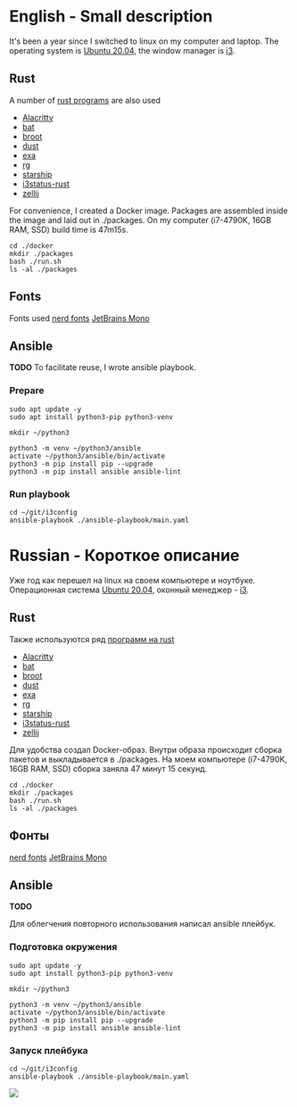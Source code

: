 # English - Small description 

It's been a year since I switched to linux on my computer and laptop. The operating system is [Ubuntu 20.04](https://releases.ubuntu.com/20.04/), the window manager is [i3](https://i3wm.org/).

## Rust
A number of [rust programs](https://www.linux.org.ru/forum/talks/15282317) are also used

* [Alacritty](https://github.com/jwilm/alacritty)
* [bat](https://github.com/sharkdp/bat)
* [broot](https://dystroy.org/broot/)
* [dust](https://github.com/bootandy/dust)
* [exa](https://the.exa.website/)
* [rg](https://github.com/BurntSushi/ripgrep)
* [starship](https://starship.rs/)
* [i3status-rust](https://github.com/greshake/i3status-rust)
* [zellij](https://github.com/zellij-org/zellij)

For convenience, I created a Docker image. Packages are assembled inside the image and laid out in ./packages. On my computer (i7-4790K, 16GB RAM, SSD) build time is 47m15s.

```
cd ./docker
mkdir ./packages
bash ./run.sh
ls -al ./packages
```

## Fonts 
Fonts used
[nerd fonts](https://www.nerdfonts.com/)
[JetBrains Mono](https://www.jetbrains.com/ru-ru/lp/mono/)

## Ansible

**TODO**
To facilitate reuse, I wrote ansible playbook.

### Prepare

``` 
sudo apt update -y
sudo apt install python3-pip python3-venv

mkdir ~/python3

python3 -m venv ~/python3/ansible
activate ~/python3/ansible/bin/activate
python3 -m pip install pip --upgrade
python3 -m pip install ansible ansible-lint

```

### Run playbook
```
cd ~/git/i3config
ansible-playbook ./ansible-playbook/main.yaml

```
# Russian - Короткое описание

Уже год как перешел на linux на своем компьютере и ноутбуке. Операционная система [Ubuntu 20.04](https://releases.ubuntu.com/20.04/), оконный менеджер - [i3](https://i3wm.org/).

## Rust
Также используются ряд [программ на rust](https://www.linux.org.ru/forum/talks/15282317)

* [Alacritty](https://github.com/jwilm/alacritty)
* [bat](https://github.com/sharkdp/bat)
* [broot](https://dystroy.org/broot/)
* [dust](https://github.com/bootandy/dust)
* [exa](https://the.exa.website/)
* [rg](https://github.com/BurntSushi/ripgrep)
* [starship](https://starship.rs/)
* [i3status-rust](https://github.com/greshake/i3status-rust)
* [zellij](https://github.com/zellij-org/zellij)

Для удобства создал Docker-образ. Внутри образа происходит сборка пакетов и выкладывается в ./packages. На моем компьютере (i7-4790K, 16GB RAM, SSD) сборка заняла 47 минут 15 секунд.

```
cd ./docker
mkdir ./packages
bash ./run.sh
ls -al ./packages
```

## Фонты
[nerd fonts](https://www.nerdfonts.com/)
[JetBrains Mono](https://www.jetbrains.com/ru-ru/lp/mono/)

## Ansible

**TODO**

Для облегчения повторного использования написал ansible плейбук.

### Подготовка окружения

``` 
sudo apt update -y
sudo apt install python3-pip python3-venv

mkdir ~/python3

python3 -m venv ~/python3/ansible
activate ~/python3/ansible/bin/activate
python3 -m pip install pip --upgrade
python3 -m pip install ansible ansible-lint

```

### Запуск плейбука
```
cd ~/git/i3config
ansible-playbook ./ansible-playbook/main.yaml
```

![](https://i.imgur.com/khiyp9L.png)

